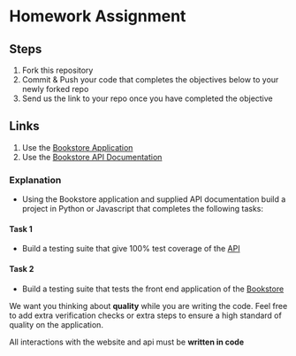 # Homework Assignment

## Steps
1. Fork this repository
2. Commit & Push your code that completes the objectives below to your newly forked repo
3. Send us the link to your repo once you have completed the objective

## Links
1. Use the [Bookstore Application](https://demoqa.com/books)
2. Use the [Bookstore API Documentation](https://demoqa.com/swagger/)

### Explanation
  - Using the Bookstore application and supplied API documentation build a project in Python or Javascript that completes the following tasks:

#### Task 1
  - Build a testing suite that give 100% test coverage of the [API](https://demoqa.com/swagger/)

#### Task 2
  - Build a testing suite that tests the front end application of the [Bookstore](https://demoqa.com/books)

We want you thinking about **quality** while you are writing the code. Feel free to add extra verification checks or extra steps to ensure a high standard of quality on the application. 

All interactions with the website and api must be **written in code**
